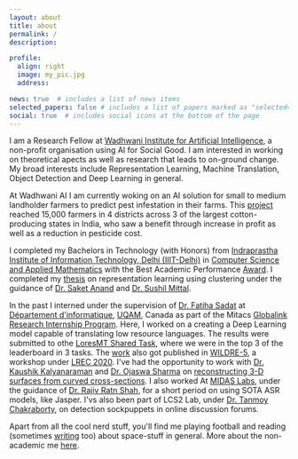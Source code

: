 ```yaml
---
layout: about
title: about
permalink: /
description:

profile:
  align: right
  image: my_pic.jpg
  address: 

news: true  # includes a list of news items
selected_papers: false # includes a list of papers marked as "selected={true}"
social: true  # includes social icons at the bottom of the page
---
```


I am a Research Fellow at [Wadhwani Institute for Artificial Intelligence](https://www.wadhwaniai.org/), a non-profit organisation using AI for Social Good. I am interested in working on theoretical apects as well as research that leads to on-ground change. My broad interests include Representation Learning, Machine Translation, Object Detection and Deep Learning in general. 

At Wadhwani AI I am currently woking on an AI solution for small to medium landholder farmers to predict pest infestation in their farms. This [project](https://www.wadhwaniai.org/work/cotton-farming) reached 15,000 farmers in 4 districts across 3 of the largest cotton-producing states in India, who saw a benefit through increase in profit as well as a reduction in pesticide cost.

I completed my Bachelors in Technology (with Honors) from [Indraprastha Institute of Information Technology, Delhi (IIIT-Delhi)](https://www.iiitd.ac.in) in [Computer Science and Applied Mathematics](https://www.iiitd.ac.in/academics/btech/csam) with the Best Academic Performance [Award](https://www.iiitd.ac.in/convocation20/). I completed my [thesis](https://www.madaanpulkit.github.io/publications) on representation learning using clustering under the guidance of [Dr. Saket Anand](http://faculty.iiitd.ac.in/~anands/) and [Dr. Sushil Mittal](https://www.linkedin.com/in/sushilmittal/).

In the past I interned under the supervision of [Dr. Fatiha Sadat](https://professeurs.uqam.ca/professeur/sadat.fatiha/) at [Département d'informatique](https://info.uqam.ca/), [UQAM](https://uqam.ca/), Canada as part of the Mitacs [Globalink Research Internship Program](https://www.mitacs.ca/en/programs/globalink/globalink-research-internship). Here, I worked on a creating a Deep Learning model capable of translating low resource languages. The results were submitted to othe [LoresMT Shared Task](https://sites.google.com/view/loresmt/loresmt-2019), where we were in the top 3 of the leaderboard in 3 tasks. The [work](https://www.madaanpulkit.github.io/publications) also got published in [WILDRE-5](http://sanskrit.jnu.ac.in/conf/wildre5/index.jsp), a workshop under [LREC 2020](https://lrec2020.lrec-conf.org/en/). I've had the opportunity to work with [Dr. Kaushik Kalyanaraman](https://www.iiitd.ac.in/kaushik) and [Dr. Ojaswa Sharma](http://faculty.iiitd.ac.in/~ojaswa/) on [reconstructing 3-D surfaces from curved cross-sections](). I also worked At [MIDAS Labs](http://midas.iiitd.edu.in/), under the guidance of [Dr. Rajiv Ratn Shah](http://faculty.iiitd.ac.in/~rajivratn/), for a short period on using SOTA ASR models, like Jasper. I'vs also been part of LCS2 Lab, under [Dr. Tanmoy Chakraborty](https://faculty.iiitd.ac.in/~tanmoy/), on detection sockpuppets in online discussion forums. 

Apart from all the cool nerd stuff, you'll find me playing football and reading (sometimes [writing](https://www.madaanpulkit.github.io/blog) too) about space-stuff in general. More about the non-academic me [here](https://www.madaanpulkit.github.io/madPulsAr).
